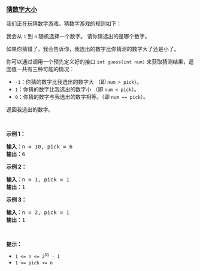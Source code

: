 ### [猜数字大小](https://leetcode-cn.com/problems/guess-number-higher-or-lower)

<p>我们正在玩猜数字游戏。猜数字游戏的规则如下：</p>

<p>我会从&nbsp;<code>1</code>&nbsp;到&nbsp;<code>n</code> 随机选择一个数字。 请你猜选出的是哪个数字。</p>

<p>如果你猜错了，我会告诉你，我选出的数字比你猜测的数字大了还是小了。</p>

<p>你可以通过调用一个预先定义好的接口 <code>int guess(int num)</code> 来获取猜测结果，返回值一共有三种可能的情况：</p>

<ul>
	<li><code>-1</code>：你猜的数字比我选出的数字大 （即&nbsp;<code>num &gt; pick</code>）。</li>
	<li><code>1</code>：你猜的数字比我选出的数字小&nbsp;（即&nbsp;<code>num &lt;&nbsp;pick</code>）。</li>
	<li><code>0</code>：你猜的数字与我选出的数字相等。（即&nbsp;<code>num&nbsp;== pick</code>）。</li>
</ul>

<p>返回我选出的数字。</p>

<p>&nbsp;</p>

<p><strong>示例 1：</strong></p>

<pre>
<strong>输入：</strong>n = 10, pick = 6
<strong>输出：</strong>6
</pre>

<p><strong>示例 2：</strong></p>

<pre>
<strong>输入：</strong>n = 1, pick = 1
<strong>输出：</strong>1
</pre>

<p><strong>示例 3：</strong></p>

<pre>
<strong>输入：</strong>n = 2, pick = 1
<strong>输出：</strong>1
</pre>

<p>&nbsp;</p>

<p><strong>提示：</strong></p>

<ul>
	<li><code>1 &lt;= n &lt;= 2<sup>31</sup> - 1</code></li>
	<li><code>1 &lt;= pick &lt;= n</code></li>
</ul>
